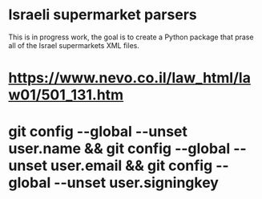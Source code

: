 # Israeli supermarket parsers

This is in progress work, the goal is to create a Python package that prase all of the Israel supermarkets XML files. 


# https://www.nevo.co.il/law_html/law01/501_131.htm


# git config --global --unset user.name && git config --global --unset user.email && git config --global --unset user.signingkey